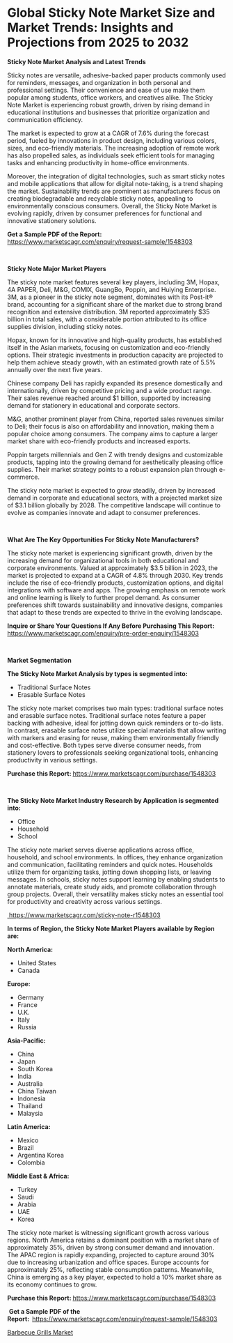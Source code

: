 <p><h1>Global Sticky Note Market Size and Market Trends: Insights and Projections from 2025 to 2032</h1></p><p><strong>Sticky Note Market Analysis and Latest Trends</strong></p>
<p><p>Sticky notes are versatile, adhesive-backed paper products commonly used for reminders, messages, and organization in both personal and professional settings. Their convenience and ease of use make them popular among students, office workers, and creatives alike. The Sticky Note Market is experiencing robust growth, driven by rising demand in educational institutions and businesses that prioritize organization and communication efficiency.</p><p>The market is expected to grow at a CAGR of 7.6% during the forecast period, fueled by innovations in product design, including various colors, sizes, and eco-friendly materials. The increasing adoption of remote work has also propelled sales, as individuals seek efficient tools for managing tasks and enhancing productivity in home-office environments. </p><p>Moreover, the integration of digital technologies, such as smart sticky notes and mobile applications that allow for digital note-taking, is a trend shaping the market. Sustainability trends are prominent as manufacturers focus on creating biodegradable and recyclable sticky notes, appealing to environmentally conscious consumers. Overall, the Sticky Note Market is evolving rapidly, driven by consumer preferences for functional and innovative stationery solutions.</p></p>
<p><strong>Get a Sample PDF of the Report:&nbsp;</strong> <a href="https://www.marketscagr.com/enquiry/request-sample/1548303?utm_campaign=3510&utm_medium=2&utm_source=Github&utm_content=ia&utm_term=05042025&utm_id=sticky-note">https://www.marketscagr.com/enquiry/request-sample/1548303</a></p>
<p>&nbsp;</p>
<p><strong>Sticky Note Major Market Players</strong></p>
<p><p>The sticky note market features several key players, including 3M, Hopax, 4A PAPER, Deli, M&G, COMIX, GuangBo, Poppin, and Huiying Enterprise. 3M, as a pioneer in the sticky note segment, dominates with its Post-it® brand, accounting for a significant share of the market due to strong brand recognition and extensive distribution. 3M reported approximately $35 billion in total sales, with a considerable portion attributed to its office supplies division, including sticky notes.</p><p>Hopax, known for its innovative and high-quality products, has established itself in the Asian markets, focusing on customization and eco-friendly options. Their strategic investments in production capacity are projected to help them achieve steady growth, with an estimated growth rate of 5.5% annually over the next five years.</p><p>Chinese company Deli has rapidly expanded its presence domestically and internationally, driven by competitive pricing and a wide product range. Their sales revenue reached around $1 billion, supported by increasing demand for stationery in educational and corporate sectors.</p><p>M&G, another prominent player from China, reported sales revenues similar to Deli; their focus is also on affordability and innovation, making them a popular choice among consumers. The company aims to capture a larger market share with eco-friendly products and increased exports.</p><p>Poppin targets millennials and Gen Z with trendy designs and customizable products, tapping into the growing demand for aesthetically pleasing office supplies. Their market strategy points to a robust expansion plan through e-commerce.</p><p>The sticky note market is expected to grow steadily, driven by increased demand in corporate and educational sectors, with a projected market size of $3.1 billion globally by 2028. The competitive landscape will continue to evolve as companies innovate and adapt to consumer preferences.</p></p>
<p>&nbsp;</p>
<p><strong>What Are The Key Opportunities For Sticky Note Manufacturers?</strong></p>
<p><p>The sticky note market is experiencing significant growth, driven by the increasing demand for organizational tools in both educational and corporate environments. Valued at approximately $3.5 billion in 2023, the market is projected to expand at a CAGR of 4.8% through 2030. Key trends include the rise of eco-friendly products, customization options, and digital integrations with software and apps. The growing emphasis on remote work and online learning is likely to further propel demand. As consumer preferences shift towards sustainability and innovative designs, companies that adapt to these trends are expected to thrive in the evolving landscape.</p></p>
<p><strong>Inquire or Share Your Questions If Any Before Purchasing This Report:</strong> <a href="https://www.marketscagr.com/enquiry/pre-order-enquiry/1548303?utm_campaign=3510&utm_medium=2&utm_source=Github&utm_content=ia&utm_term=05042025&utm_id=sticky-note">https://www.marketscagr.com/enquiry/pre-order-enquiry/1548303</a></p>
<p>&nbsp;</p>
<p><strong>Market Segmentation</strong></p>
<p><strong>The Sticky Note Market Analysis by types is segmented into:</strong></p>
<p><ul><li>Traditional Surface Notes</li><li>Erasable Surface Notes</li></ul></p>
<p><p>The sticky note market comprises two main types: traditional surface notes and erasable surface notes. Traditional surface notes feature a paper backing with adhesive, ideal for jotting down quick reminders or to-do lists. In contrast, erasable surface notes utilize special materials that allow writing with markers and erasing for reuse, making them environmentally friendly and cost-effective. Both types serve diverse consumer needs, from stationery lovers to professionals seeking organizational tools, enhancing productivity in various settings.</p></p>
<p><strong>Purchase this Report:&nbsp;</strong><a href="https://www.marketscagr.com/purchase/1548303?utm_campaign=3510&utm_medium=2&utm_source=Github&utm_content=ia&utm_term=05042025&utm_id=sticky-note">https://www.marketscagr.com/purchase/1548303</a></p>
<p>&nbsp;</p>
<p><strong>The Sticky Note Market Industry Research by Application is segmented into:</strong></p>
<p><ul><li>Office</li><li>Household</li><li>School</li></ul></p>
<p><p>The sticky note market serves diverse applications across office, household, and school environments. In offices, they enhance organization and communication, facilitating reminders and quick notes. Households utilize them for organizing tasks, jotting down shopping lists, or leaving messages. In schools, sticky notes support learning by enabling students to annotate materials, create study aids, and promote collaboration through group projects. Overall, their versatility makes sticky notes an essential tool for productivity and creativity across various settings.</p></p>
<p><a href="https://www.marketscagr.com/sticky-note-r1548303?utm_campaign=3510&utm_medium=2&utm_source=Github&utm_content=ia&utm_term=05042025&utm_id=sticky-note">&nbsp;https://www.marketscagr.com/sticky-note-r1548303</a></p>
<p><strong>In terms of Region, the Sticky Note Market Players available by Region are:</strong></p>
<p>
    <p> <strong> North America: </strong>
        <ul>
            <li>United States</li>
            <li>Canada</li>
        </ul>
        </p> 
    <p> <strong> Europe: </strong>
        <ul>
            <li>Germany</li>
            <li>France</li>
            <li>U.K.</li>
            <li>Italy</li>
            <li>Russia</li>
        </ul>
        </p> 
    <p> <strong> Asia-Pacific: </strong>
        <ul>
            <li>China</li>
            <li>Japan</li>
            <li>South Korea</li>
            <li>India</li>
            <li>Australia</li>
            <li>China Taiwan</li>
            <li>Indonesia</li>
            <li>Thailand</li>
            <li>Malaysia</li>
        </ul>
        </p> 
    <p> <strong> Latin America: </strong>
        <ul>
            <li>Mexico</li>
            <li>Brazil</li>
            <li>Argentina Korea</li>
            <li>Colombia</li>
        </ul>
        </p> 
    <p> <strong> Middle East & Africa: </strong>
        <ul>
            <li>Turkey</li>
            <li>Saudi</li>
            <li>Arabia</li>
            <li>UAE</li>
            <li>Korea</li>
        </ul>
    </p>
    </p>
<p><p>The sticky note market is witnessing significant growth across various regions. North America retains a dominant position with a market share of approximately 35%, driven by strong consumer demand and innovation. The APAC region is rapidly expanding, projected to capture around 30% due to increasing urbanization and office spaces. Europe accounts for approximately 25%, reflecting stable consumption patterns. Meanwhile, China is emerging as a key player, expected to hold a 10% market share as its economy continues to grow.</p></p>
<p><strong>Purchase this Report: </strong><a href="https://www.marketscagr.com/purchase/1548303?utm_campaign=3510&utm_medium=2&utm_source=Github&utm_content=ia&utm_term=05042025&utm_id=sticky-note">https://www.marketscagr.com/purchase/1548303</a></p>
<p>&nbsp;<strong>Get a Sample PDF of the Report:&nbsp;&nbsp;</strong><a href="https://www.marketscagr.com/enquiry/request-sample/1548303?utm_campaign=3510&utm_medium=2&utm_source=Github&utm_content=ia&utm_term=05042025&utm_id=sticky-note">https://www.marketscagr.com/enquiry/request-sample/1548303</a></p>
<p><strong></strong></p>
<p><p><a href="https://github.com/kolffmaris58/Market-Research-Report-List-1/blob/main/barbecue-grills-market.md?utm_campaign=3510&utm_medium=2&utm_source=Github&utm_content=ia&utm_term=05042025&utm_id=sticky-note">Barbecue Grills Market</a></p></p>